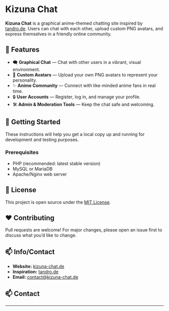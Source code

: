 # Kizuna Chat

**Kizuna Chat** is a graphical anime-themed chatting site inspired by [tandro.de](https://tandro.de). Users can chat with each other, upload custom PNG avatars, and express themselves in a friendly online community.

## 🌸 Features

* 🗨️ **Graphical Chat** — Chat with other users in a vibrant, visual environment.
* 👤 **Custom Avatars** — Upload your own PNG avatars to represent your personality.
* ✨ **Anime Community** — Connect with like-minded anime fans in real time.
* 🔒 **User Accounts** — Register, log in, and manage your profile.
* 🛠️ **Admin & Moderation Tools** — Keep the chat safe and welcoming.

## 🚀 Getting Started

These instructions will help you get a local copy up and running for development and testing purposes.

### Prerequisites

* PHP (recommended: latest stable version)
* MySQL or MariaDB
* Apache/Nginx web server



## 📜 License

This project is open source under the [MIT License](LICENSE).

## ❤️ Contributing

Pull requests are welcome! For major changes, please open an issue first to discuss what you’d like to change.

## 📫 Info/Contact

* **Website:** [kizuna-chat.de](https://kizuna-chat.de)
* **Inspiration:** [tandro.de](https://tandro.de)
* **Email:** [contact@kizuna-chat.de](mailto:contact@kizuna-chat.de)

## 📫 Contact

---



